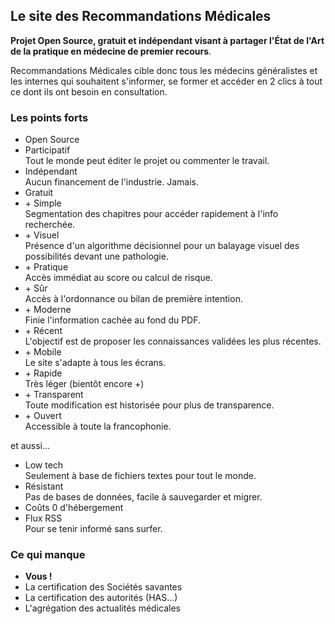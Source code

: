 ## Le site des Recommandations Médicales

**Projet Open Source, gratuit et indépendant visant à partager l'État de l'Art de la pratique en médecine de premier recours**.

Recommandations Médicales cible donc tous les médecins généralistes et les internes qui souhaitent s'informer, se former et accéder en 2 clics à tout ce dont ils ont besoin en consultation.

### Les points forts

- Open Source
- Participatif  
Tout le monde peut éditer le projet ou commenter le travail.
- Indépendant  
Aucun financement de l'industrie. Jamais.
- Gratuit
- \+ Simple  
Segmentation des chapitres pour accéder rapidement à l'info recherchée.
- \+ Visuel  
Présence d'un algorithme décisionnel pour un balayage visuel des possibilités devant une pathologie.
- \+ Pratique  
Accès immédiat au score ou calcul de risque.
- \+ Sûr  
Accès à l'ordonnance ou bilan de première intention.
- \+ Moderne  
Finie l'information cachée au fond du PDF.
- \+ Récent  
L'objectif est de proposer les connaissances validées les plus récentes.
- \+ Mobile  
Le site s'adapte à tous les écrans.
- \+ Rapide  
Très léger (bientôt encore +)
- \+ Transparent  
Toute modification est historisée pour plus de transparence.
- \+ Ouvert  
Accessible à toute la francophonie.

et aussi...

- Low tech  
Seulement à base de fichiers textes pour tout le monde.
- Résistant  
Pas de bases de données, facile à sauvegarder et migrer.
- Coûts 0 d'hébergement
- Flux RSS  
Pour se tenir informé sans surfer.

### Ce qui manque

- **Vous !**
- La certification des Sociétés savantes
- La certification des autorités (HAS...)
- L'agrégation des actualités médicales
